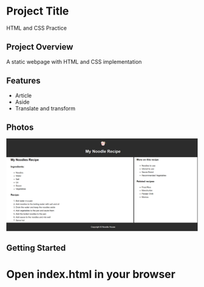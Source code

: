 # Project Title

HTML and CSS Practice

## Project Overview

A static webpage with HTML and CSS implementation

## Features

-   Article
-   Aside
-   Translate and transform

## Photos

![Website](https://github.com/dhriti24/Practical/blob/main/Screenshot/HTML%20Basic/Home.png)

## Getting Started

# Open index.html in your browser
